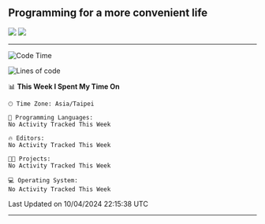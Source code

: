 ## Programming for a more convenient life
<picture>
  <source
    srcset="https://github-readme-stats.vercel.app/api?username=YuevUwU&show_icons=true&theme=midnight-purple&hide_border=true&border_radius=10&show=reviews"
    media="(prefers-color-scheme: dark)"
  />
  <source
    srcset="https://github-readme-stats.vercel.app/api?username=YuevUwU&show_icons=true&theme=buefy&hide_border=true&border_radius=10&show=reviews"
    media="(prefers-color-scheme: light), (prefers-color-scheme: no-preference)"
  />
  <img src="https://github-readme-stats.vercel.app/api?username=YuevUwU&show_icons=true&theme=midnight-purple&hide_border=true&border_radius=10&show=reviews" />
</picture>

<picture>
  <source
    srcset="https://github-readme-stats.vercel.app/api/top-langs/?username=YuevUwU&layout=donut&theme=midnight-purple&hide_border=true&border_radius=10&"
    media="(prefers-color-scheme: dark)"
  />
  <source
    srcset="https://github-readme-stats.vercel.app/api/top-langs/?username=YuevUwU&layout=donut&theme=buefy&hide_border=true&border_radius=10"
    media="(prefers-color-scheme: light), (prefers-color-scheme: no-preference)"
  />
  <img src="https://github-readme-stats.vercel.app/api/top-langs/?username=YuevUwU&layout=donut&theme=midnight-purple&hide_border=true&border_radius=10" />
</picture>

---

<!--START_SECTION:waka-->
![Code Time](http://img.shields.io/badge/Code%20Time-58%20hrs%203%20mins-blue)

![Lines of code](https://img.shields.io/badge/From%20Hello%20World%20I%27ve%20Written-18.3%20thousand%20lines%20of%20code-blue)

📊 **This Week I Spent My Time On** 

```text
🕑︎ Time Zone: Asia/Taipei

💬 Programming Languages: 
No Activity Tracked This Week

🔥 Editors: 
No Activity Tracked This Week

🐱‍💻 Projects: 
No Activity Tracked This Week

💻 Operating System: 
No Activity Tracked This Week
```


 Last Updated on 10/04/2024 22:15:38 UTC
<!--END_SECTION:waka-->

---
